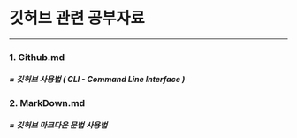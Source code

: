 # 깃허브 관련 공부자료

---

### 1. Github.md  
#####   = 깃허브 사용법 ( CLI - Command Line Interface )  
### 2. MarkDown.md  
#####   = 깃허브 마크다운 문법 사용법
